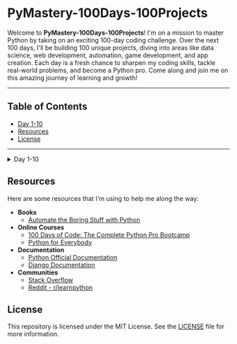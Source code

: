 # PyMastery-100Days-100Projects

Welcome to **PyMastery-100Days-100Projects**! I'm on a mission to master Python by taking on an exciting 100-day coding challenge. Over the next 100 days, I'll be building 100 unique projects, diving into areas like data science, web development, automation, game development, and app creation. Each day is a fresh chance to sharpen my coding skills, tackle real-world problems, and become a Python pro. Come along and join me on this amazing journey of learning and growth!

---

## Table of Contents

- [Day 1-10](#day-1-10)
- [Resources](#resources)
- [License](#license)

---

<a name="day-1-10"></a>

<details>
<summary>Day 1-10</summary>

### Day 1: Band Name Generator

- **Description**: Built a Python script that combines user inputs to generate a band name.
- **What I Learned**:
  - **Printing to the Console**: Using `print()` to display output.
  - **String Manipulation**: Handling and modifying strings.
  - **Input Function**: Using `input()` to get user input.
  - **Variables**: Declaring and using variables.
  - **Variable Naming**: Rules for naming variables.
  - **Debugging**: Finding and fixing errors.
- **Link to Code**: [Project Code](Day01-10/Day01/projectDay1.py)

### Day 2: Tip Calculator

- **Description**: Built a Python script that calculates the tip amount based on the bill total and desired tip percentage.
- **What I Learned**:
  - **Python Primitive Data Types**: Understanding different data types in Python.
  - **Type Error, Type Checking and Type Conversion**: Handling type errors, checking types, and converting between types.
  - **Mathematical Operations in Python**: Performing basic mathematical operations.
  - **Number Manipulation and F-Strings**: Manipulating numbers and using f-strings for formatted output.
- **Link to Code**: [Project Code](Day01-10/Day02/projectDay2.py)

### Day 3: Haunted Mansion Escape

- **Description**: Developed a text-based adventure game where the player navigates through a haunted mansion, making choices that influence the outcome. This project focuses on applying control flow, user input, and string manipulation skills learned during the course.

- **What I Learned**:

  - **Control Flow with `if / else` and Conditional Operators**: Implemented decision-making in the game using conditional statements.
  - **Introducing the Modulo Operator**: Applied modulo operations in the game’s logic.
  - **Nested `if` Statements and `elif` Statements**: Used nested conditionals to handle complex game scenarios.
  - **Multiple `If` Statements in Succession**: Managed sequential conditions to create branching paths in the game.
  - **Logical Operators**: Utilized logical operators to combine multiple conditions for more dynamic game responses.
  - **String Literals for ASCII Art**: Employed multi-line string literals to include ASCII art in the game’s narrative.

- **Link to Code**: [Project Code](Day01-10/Day03/projectDay3.py)

### Day 4: Rock Paper Scissors

- **Description**: Built a Rock Paper Scissors game using Python, incorporating user inputs and random choices.
- **What I Learned**:
  - **Random Module**: Using random functions to generate choices.
  - **Lists**: Appending items and handling nested lists.
  - **Index Errors**: Managing errors when accessing list elements.
- **Link to Code**: [Project Code](Day01-10/Day04/projectDay4.py)

### Day 5: Password Generator  

- **Description**: Built a Python script that generates strong, random passwords based on user-defined criteria such as length and character types. This project emphasized the use of loops, list manipulation, and randomization techniques.  

- **What I Learned**:  
  - **For Loops with Python Lists**: Practiced iterating through lists to process data efficiently.  
  - **Finding the Highest Score**: Learned to identify the maximum value in a list without using the `max()` function by implementing custom logic.  
  - **The `range()` Function**: Used `range()` for controlled iteration in loops.  
  - **FizzBuzz Exercise**: Strengthened logical thinking by solving the classic **FizzBuzz** coding challenge.  
  - **The `random` Module**: Employed `random` functions to generate secure passwords with letters, numbers, and symbols.  
  - **String Manipulation and List Operations**: Utilized string joining, list shuffling, and slicing to create strong, dynamic passwords.  

- **Link to Code**: [Project Code](Day01-10/Day05/projectDay5.py)
...

</details>

## Resources

Here are some resources that I'm using to help me along the way:

- **Books**
  - [Automate the Boring Stuff with Python](https://automatetheboringstuff.com/)
- **Online Courses**
  - [100 Days of Code: The Complete Python Pro Bootcamp](https://www.udemy.com/course/100-days-of-code/)
  - [Python for Everybody](https://www.coursera.org/specializations/python)
- **Documentation**
  - [Python Official Documentation](https://docs.python.org/3/)
  - [Django Documentation](https://docs.djangoproject.com/en/stable/)
- **Communities**
  - [Stack Overflow](https://stackoverflow.com/)
  - [Reddit - r/learnpython](https://www.reddit.com/r/learnpython/)

## License

This repository is licensed under the MIT License. See the [LICENSE](LICENSE) file for more information.
